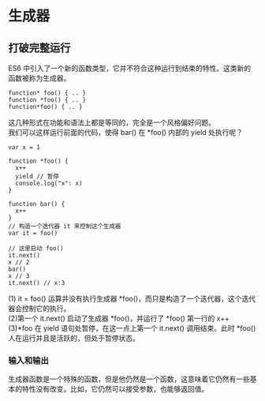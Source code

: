 # 生成器

## 打破完整运行

ES6 中引入了一个新的函数类型，它并不符合这种运行到结束的特性。这类新的函数被称为生成器。
```
function* foo() { .. }
function *foo() { .. }
function*foo() { .. }
```
这几种形式在功能和语法上都是等同的，完全是一个风格偏好问题。  
我们可以这样运行前面的代码，使得 bar() 在 *foo() 内部的 yield 处执行呢？
```
var x = 1

function *foo() {
  x++
  yield // 暂停
  console.log("x": x)
}

function bar() {
  x++
}
// 构造一个迭代器 it 来控制这个生成器
var it = foo()

// 这里启动 foo()
it.next()
x // 2
bar()
x // 3
it.next() // x:3
```

(1) it = foo() 运算并没有执行生成器 *foo()，而只是构造了一个迭代器，这个迭代器会控制它的执行。  
(2)第一个 it.next() 启动了生成器 *foo()，并运行了 *foo() 第一行的 x++  
(3)*foo 在 yield 语句处暂停，在这一点上第一个 it.next() 调用结束。此时 *foo() 人在运行并且是活跃的，但处于暂停状态。

### 输入和输出
生成器函数是一个特殊的函数，但是他仍然是一个函数，这意味着它仍然有一些基本的特性没有改变。比如，它仍然可以接受参数，也能够返回值。